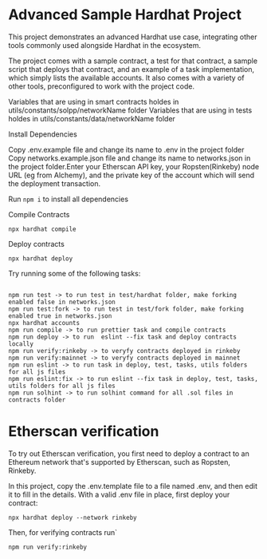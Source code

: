 # Advanced Sample Hardhat Project

This project demonstrates an advanced Hardhat use case, integrating other tools commonly used alongside Hardhat in the ecosystem.

The project comes with a sample contract, a test for that contract, a sample script that deploys that contract, and an example of a task implementation, which simply lists the available accounts. It also comes with a variety of other tools, preconfigured to work with the project code.

Variables that are using in smart contracts holdes in utils/constants/solpp/networkName folder
Variables that are using in tests holdes in utils/constants/data/networkName folder

Install Dependencies

Copy .env.example file and change its name to .env in the project folder
Copy networks.example.json file and change its name to networks.json in the project folder.Enter your Etherscan API key, your Ropsten(Rinkeby) node URL (eg from Alchemy), and the private key of the account which will send the deployment transaction.

Run ```npm i``` to install all dependencies

Compile Contracts
```
npx hardhat compile
```

Deploy contracts
```
npx hardhat deploy 
```


Try running some of the following tasks:

```shell

npm run test -> to run test in test/hardhat folder, make forking enabled false in networks.json
npm run test:fork -> to run test in test/fork folder, make forking enabled true in networks.json
npx hardhat accounts 
npm run compile -> to run prettier task and compile contracts
npm run deploy -> to run  eslint --fix task and deploy contracts locally
npm run verify:rinkeby -> to veryfy contracts deployed in rinkeby
npm run verify:mainnet -> to veryfy contracts deployed in mainnet
npm run eslint -> to run task in deploy, test, tasks, utils folders for all js files
npm run eslint:fix -> to run eslint --fix task in deploy, test, tasks, utils folders for all js files
npm run solhint -> to run solhint command for all .sol files in contracts folder
```

# Etherscan verification

To try out Etherscan verification, you first need to deploy a contract to an Ethereum network that's supported by Etherscan, such as Ropsten, Rinkeby.

In this project, copy the .env.template file to a file named .env, and then edit it to fill in the details. With a valid .env file in place, first deploy your contract:

```shell
npx hardhat deploy --network rinkeby
```

Then, for verifying contracts run`

```shell
npm run verify:rinkeby
```